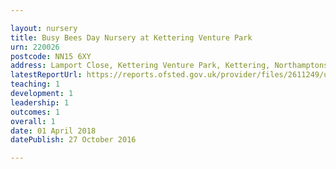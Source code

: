 ```yaml
---

layout: nursery
title: Busy Bees Day Nursery at Kettering Venture Park
urn: 220026
postcode: NN15 6XY
address: Lamport Close, Kettering Venture Park, Kettering, Northamptonshire, NN15 6XY
latestReportUrl: https://reports.ofsted.gov.uk/provider/files/2611249/urn/220026.pdf
teaching: 1
development: 1
leadership: 1
outcomes: 1
overall: 1
date: 01 April 2018 
datePublish: 27 October 2016

---
```

